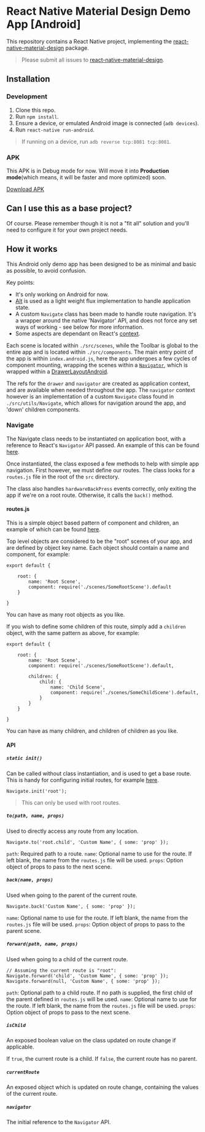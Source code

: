 # React Native Material Design Demo App [Android]

This repository contains a React Native project, implementing the [react-native-material-design](https://github.com/react-native-material-design/react-native-material-design) package.

> Please submit all issues to [react-native-material-design](https://github.com/react-native-material-design/react-native-material-design/issues).

## Installation

### Development

1. Clone this repo.
2. Run `npm install`.
3. Ensure a device, or emulated Android image is connected (`adb devices`).
4. Run `react-native run-android`.

> If running on a device, run `adb reverse tcp:8081 tcp:8081`.

### APK

This APK is in Debug mode for now. Will move it into **Production mode**(which means, it will be faster and more optimized) soon.

[Download APK](https://github.com/react-native-material-design/demo-app/blob/master/demo-app.apk?raw=true)

## Can I use this as a base project?

Of course. Please remember though it is not a "fit all" solution and you'll need to configure it for your own project needs.

## How it works

This Android only demo app has been designed to be as minimal and basic as possible, to avoid confusion.

Key points:
- It's only working on Android for now.
- [Alt](http://alt.js.org) is used as a light weight flux implementation to handle application state.
- A custom `Navigate` class has been made to handle route navigation. It's a wrapper around the native 'Navigator' API, and does not force any set ways of working - see below for more information.
- Some aspects are dependant on React's [context](https://facebook.github.io/react/docs/context.html).

Each scene is located within `./src/scenes`, while the Toolbar is global to the entire app and is located within `./src/components`. The main entry point of the app is within `index.android.js`,
here the app undergoes a few cycles of component mounting, wrapping the scenes within a [`Navigator`](https://facebook.github.io/react-native/docs/navigator.html), which is wrapped within a [DrawerLayoutAndroid](https://facebook.github.io/react-native/docs/drawerlayoutandroid.html#content).

The refs for the `drawer` and `navigator` are created as application context, and are available when needed throughout the app. The `navigator` context however is an implementation of a custom `Navigate` class
found in `./src/utils/Navigate`, which allows for navigation around the app, and 'down' children components.

### Navigate

The Navigate class needs to be instantiated on application boot, with a reference to React's `Navigator` API passed. An example of this can be found [here](https://github.com/react-native-material-design/demo-app/blob/master/index.android.js#L39).

Once instantiated, the class exposed a few methods to help with simple app navigation. First however, we must define our routes. The class looks for a `routes.js` file in the root of the `src` directory.

The class also handles `hardwareBackPress` events correctly, only exiting the app if we're on a root route. Otherwise, it calls the `back()` method.

#### routes.js

This is a simple object based pattern of component and children, an example of which can be found [here](https://github.com/react-native-material-design/demo-app/blob/master/src/routes.js).

Top level objects are considered to be the "root" scenes of your app, and are defined by object key name. Each object should contain a name and component, for example:

```
export default {

    root: {
        name: 'Root Scene',
        component: require('./scenes/SomeRootScene').default
    }

}
```

You can have as many root objects as you like.

If you wish to define some children of this route, simply add a `children` object, with the same pattern as above, for example:

```
export default {

    root: {
        name: 'Root Scene',
        component: require('./scenes/SomeRootScene').default,

        children: {
            child: {
                name: 'Child Scene',
                component: require('./scenes/SomeChildScene').default,
            }
        }
    }

}
```

You can have as many children, and children of children as you like.

#### API

##### `static init()`

Can be called without class instantiation, and is used to get a base route. This is handy for configuring initial routes, for example [here](https://github.com/react-native-material-design/demo-app/blob/master/index.android.js#L62).

```
Navigate.init('root');
```

> This can only be used with root routes.

##### `to(path, name, props)`

Used to directly access any route from any location.

```
Navigate.to('root.child', 'Custom Name', { some: 'prop' });
```

`path`: <string> Required path to a route.
`name`: <string> Optional name to use for the route. If left blank, the name from the `routes.js` file will be used.
`props`: <object> Option object of props to pass to the next scene.

##### `back(name, props)`

Used when going to the parent of the current route.

```
Navigate.back('Custom Name', { some: 'prop' });
```

`name`: <string> Optional name to use for the route. If left blank, the name from the `routes.js` file will be used.
`props`: <object> Option object of props to pass to the parent scene.

##### `forward(path, name, props)`

Used when going to a child of the current route.

```
// Assuming the current route is "root":
Navigate.forward('child', 'Custom Name', { some: 'prop' });
Navigate.forward(null, 'Custom Name', { some: 'prop' });
```

`path`: <string> Optional path to a child route. If no path is supplied, the first child of the parent defined in `routes.js` will be used.
`name`: <string> Optional name to use for the route. If left blank, the name from the `routes.js` file will be used.
`props`: <object> Option object of props to pass to the next scene.

##### `isChild`

An exposed boolean value on the class updated on route change if applicable.

If `true`, the current route is a child.
If `false`,  the current route has no parent.

##### `currentRoute`

An exposed object which is updated on route change, containing the values of the current route.

##### `navigator`

The initial reference to the `Navigator` API.
